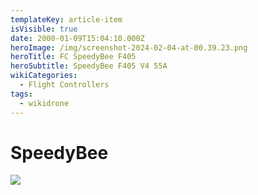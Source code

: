 ```yaml
---
templateKey: article-item
isVisible: true
date: 2000-01-09T15:04:10.000Z
heroImage: /img/screenshot-2024-02-04-at-00.39.23.png
heroTitle: FC SpeedyBee F405
heroSubtitle: SpeedyBee F405 V4 55A
wikiCategories:
  - Flight Controllers
tags:
  - wikidrone
---
```

# SpeedyBee

![](/img/sb_f405v4-other-2.jpg)

![]()